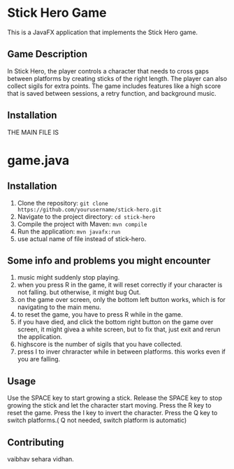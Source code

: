 # Stick Hero Game

This is a JavaFX application that implements the Stick Hero game.

## Game Description

In Stick Hero, the player controls a character that needs to cross gaps between platforms by creating sticks of the right length. The player can also collect sigils for extra points. The game includes features like a high score that is saved between sessions, a retry function, and background music.

## Installation

THE MAIN FILE IS 

# **game.java**

## Installation
1. Clone the repository: `git clone https://github.com/yourusername/stick-hero.git`
2. Navigate to the project directory: `cd stick-hero`
3. Compile the project with Maven: `mvn compile`
4. Run the application: `mvn javafx:run`
5. use actual name of file instead of stick-hero.
## Some info and problems you might encounter
1. music might suddenly stop playing.
2. when you press R in the game, it will reset correctly if your character is not falling. but otherwise, it might bug Out.
3. on the game over screen, only the bottom left button works, which is for navigating to the main menu.
4. to reset the game, you have to press R while in the game.
5. if you have died, and click the bottom right button on the game over screen, it might givea a white screen, but to fix that, just exit and rerun the application.
6. highscore is the number of sigils that you have collected.
7. press I to inver chraracter while in between platforms. this works even if you are falling.
## Usage

Use the SPACE key to start growing a stick. Release the SPACE key to stop growing the stick and let the character start moving. Press the R key to reset the game. Press the I key to invert the character. Press the Q key to switch platforms.( Q not needed, switch platform is automatic)

## Contributing

vaibhav sehara
vidhan.


